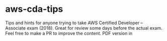 # aws-cda-tips
Tips and hints for anyone trying to take AWS Certified Developer – Associate exam (2018). Great for review some days before the actual exam. Feel free to make a PR to improve the content. PDF version in
